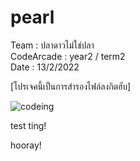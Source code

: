 # pearl
<p> Team : ปลาดาวไม่ใช่ปลา <br>
CodeArcade : year2 / term2 <br>
Date : 13/2/2022 </p>

[โปรเจคนี้เป็นการสำรองไฟล์ลงกิตฮับ]

![codeing](https://i.imgur.com/MvMxQ1a.gif)

test ting!

hooray!
